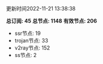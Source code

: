 更新时间2022-11-21 13:38:38

**总订阅: 45**
**总节点: 1148**
**有效节点: 206**
- ssr节点: 19
- trojan节点: 33
- v2ray节点: 152
- ss节点: 2
